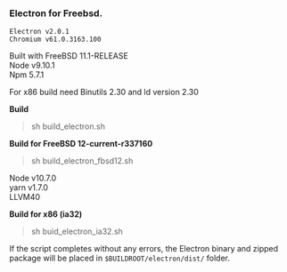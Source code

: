 ### Electron for Freebsd.

```
Electron v2.0.1  
Chromium v61.0.3163.100 
```

Built with FreeBSD 11.1-RELEASE  
Node v9.10.1  
Npm 5.7.1  

For x86 build need Binutils 2.30 and ld version 2.30

**Build**
> sh build_electron.sh  

**Build for FreeBSD 12-current-r337160**  
>sh build_electron_fbsd12.sh  

Node v10.7.0  
yarn v1.7.0  
LLVM40

**Build for x86 (ia32)**
> sh buid_electron_ia32.sh

If the script completes without any errors, the Electron binary and zipped package will be placed in `$BUILDROOT/electron/dist/` folder.
